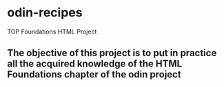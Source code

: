 # odin-recipes
TOP Foundations HTML Project
## The objective of this project is to put in practice all the acquired knowledge of the HTML Foundations chapter of the odin project

